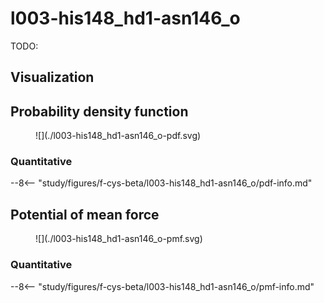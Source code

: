 # l003-his148_hd1-asn146_o

TODO:

## Visualization

<div id="reduced-view" class="mol-container"></div>
<script>
document.addEventListener('DOMContentLoaded', (event) => {
    const viewer = molstar.Viewer.create('reduced-view', {
        layoutIsExpanded: false,
        layoutShowControls: false,
        layoutShowRemoteState: false,
        layoutShowSequence: true,
        layoutShowLog: false,
        layoutShowLeftPanel: false,
        viewportShowExpand: true,
        viewportShowSelectionMode: true,
        viewportShowAnimation: false,
        pdbProvider: 'rcsb',
    }).then(viewer => {
        // viewer.loadStructureFromUrl("/analysis/005-rogfp-glh-md/data/traj/frame_106403.pdb", "pdb");
        viewer.loadSnapshotFromUrl("/misc/002-molstar-states/reduced-example.molj", "molj");
    });
});
</script>

## Probability density function

<figure markdown>
![](./l003-his148_hd1-asn146_o-pdf.svg)
</figure>

### Quantitative

--8<-- "study/figures/f-cys-beta/l003-his148_hd1-asn146_o/pdf-info.md"

## Potential of mean force

<figure markdown>
![](./l003-his148_hd1-asn146_o-pmf.svg)
</figure>

### Quantitative

--8<-- "study/figures/f-cys-beta/l003-his148_hd1-asn146_o/pmf-info.md"
